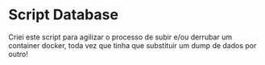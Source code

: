 # Script Database

Criei este script para agilizar o processo de subir e/ou derrubar um container docker, toda vez que tinha que substituir um dump de dados por outro! 
